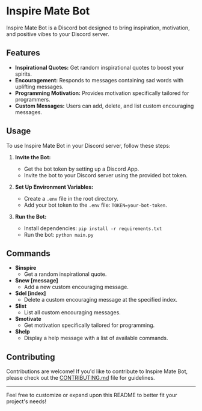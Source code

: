 # Inspire Mate Bot

Inspire Mate Bot is a Discord bot designed to bring inspiration, motivation, and positive vibes to your Discord server.

## Features

- **Inspirational Quotes:** Get random inspirational quotes to boost your spirits.
- **Encouragement:** Responds to messages containing sad words with uplifting messages.
- **Programming Motivation:** Provides motivation specifically tailored for programmers.
- **Custom Messages:** Users can add, delete, and list custom encouraging messages.

## Usage

To use Inspire Mate Bot in your Discord server, follow these steps:

1. **Invite the Bot:**
   - Get the bot token by setting up a Discord App.
   - Invite the bot to your Discord server using the provided bot token.

2. **Set Up Environment Variables:**
   - Create a `.env` file in the root directory.
   - Add your bot token to the `.env` file: `TOKEN=your-bot-token`.

3. **Run the Bot:**
   - Install dependencies: `pip install -r requirements.txt`
   - Run the bot: `python main.py`

## Commands

- **$inspire**
  - Get a random inspirational quote.
- **$new [message]**
  - Add a new custom encouraging message.
- **$del [index]**
  - Delete a custom encouraging message at the specified index.
- **$list**
  - List all custom encouraging messages.
- **$motivate**
  - Get motivation specifically tailored for programming.
- **$help**
  - Display a help message with a list of available commands.

## Contributing

Contributions are welcome! If you'd like to contribute to Inspire Mate Bot, please check out the [CONTRIBUTING.md](https://github.com/hackclub/InspireMateBot/blob/main/.github/CONTRIBUTING.md) file for guidelines.

---

Feel free to customize or expand upon this README to better fit your project's needs!
